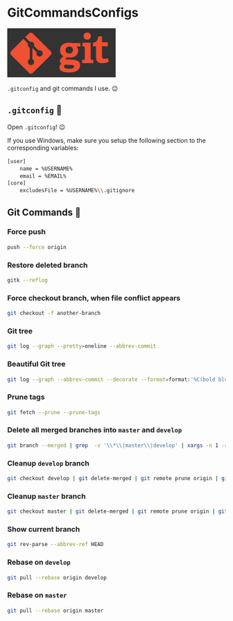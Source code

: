 # GitCommandsConfigs

<img src="assets/git.png"  width="250" alt="">

`.gitconfig` and git commands I use. 😉

## `.gitconfig` 🔧

Open `.gitconfig`! 😉

If you use Windows, make sure you setup the following section to the corresponding variables:

```bash
[user]
	name = %USERNAME%
	email = %EMAIL%
[core]
	excludesFile = %USERNAME%\\.gitignore
```

## Git Commands 🌿

### Force push

```bash
push --force origin
```

### Restore deleted branch

```bash
gitk --reflog
```

### Force checkout branch, when file conflict appears

```bash
git checkout -f another-branch 
```

### Git tree

```bash
git log --graph --pretty=oneline --abbrev-commit  
```

### Beautiful Git tree

```bash
git log --graph --abbrev-commit --decorate --format=format:'%C(bold blue)%h%C(reset) - %C(green)%C(bold)%ad%C(reset) %C(white)%s%C(reset) %C(dim white)- %an%C(reset)%C(bold yellow)%d%C(reset)' --date=short 
```

### Prune tags

```bash 
git fetch --prune --prune-tags
```

### Delete all merged branches into `master` and `develop`

```bash
git branch --merged | grep  -v '\\*\\|master\\|develop' | xargs -n 1 -r git branch -d
```

### Cleanup `develop` branch

```bash
git checkout develop | git delete-merged | git remote prune origin | git prune | git prune-tags | git clean -df | git gc
```

### Cleanup `master` branch

```bash
git checkout master | git delete-merged | git remote prune origin | git prune | git prune-tags | git clean -df | git gc
```

### Show current branch

```bash
git rev-parse --abbrev-ref HEAD
```

### Rebase on `develop`

```bash
git pull --rebase origin develop
```

### Rebase on `master`

```bash
git pull --rebase origin master
```